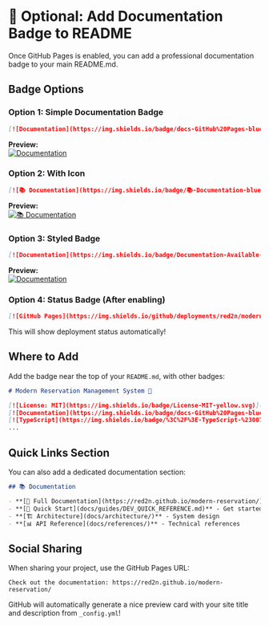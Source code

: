 # 📝 Optional: Add Documentation Badge to README

Once GitHub Pages is enabled, you can add a professional documentation badge to your main README.md.

## Badge Options

### Option 1: Simple Documentation Badge
```markdown
[![Documentation](https://img.shields.io/badge/docs-GitHub%20Pages-blue.svg)](https://red2n.github.io/modern-reservation/)
```

**Preview:**  
[![Documentation](https://img.shields.io/badge/docs-GitHub%20Pages-blue.svg)](https://red2n.github.io/modern-reservation/)

### Option 2: With Icon
```markdown
[![📚 Documentation](https://img.shields.io/badge/📚-Documentation-blue.svg)](https://red2n.github.io/modern-reservation/)
```

**Preview:**  
[![📚 Documentation](https://img.shields.io/badge/📚-Documentation-blue.svg)](https://red2n.github.io/modern-reservation/)

### Option 3: Styled Badge
```markdown
[![Documentation](https://img.shields.io/badge/Documentation-Available-success?style=for-the-badge)](https://red2n.github.io/modern-reservation/)
```

**Preview:**  
[![Documentation](https://img.shields.io/badge/Documentation-Available-success?style=for-the-badge)](https://red2n.github.io/modern-reservation/)

### Option 4: Status Badge (After enabling)
```markdown
[![GitHub Pages](https://img.shields.io/github/deployments/red2n/modern-reservation/github-pages?label=docs)](https://red2n.github.io/modern-reservation/)
```

This will show deployment status automatically!

## Where to Add

Add the badge near the top of your `README.md`, with other badges:

```markdown
# Modern Reservation Management System 🏨

[![License: MIT](https://img.shields.io/badge/License-MIT-yellow.svg)](https://opensource.org/licenses/MIT)
[![Documentation](https://img.shields.io/badge/docs-GitHub%20Pages-blue.svg)](https://red2n.github.io/modern-reservation/) 
[![TypeScript](https://img.shields.io/badge/%3C%2F%3E-TypeScript-%230074c1.svg)](https://www.typescriptlang.org/)
...
```

## Quick Links Section

You can also add a dedicated documentation section:

```markdown
## 📚 Documentation

- **[📖 Full Documentation](https://red2n.github.io/modern-reservation/)** - Complete docs on GitHub Pages
- **[🚀 Quick Start](docs/guides/DEV_QUICK_REFERENCE.md)** - Get started quickly
- **[🏗️ Architecture](docs/architecture/)** - System design
- **[📊 API Reference](docs/references/)** - Technical references
```

## Social Sharing

When sharing your project, use the GitHub Pages URL:
```
Check out the documentation: https://red2n.github.io/modern-reservation/
```

GitHub will automatically generate a nice preview card with your site title and description from `_config.yml`!
